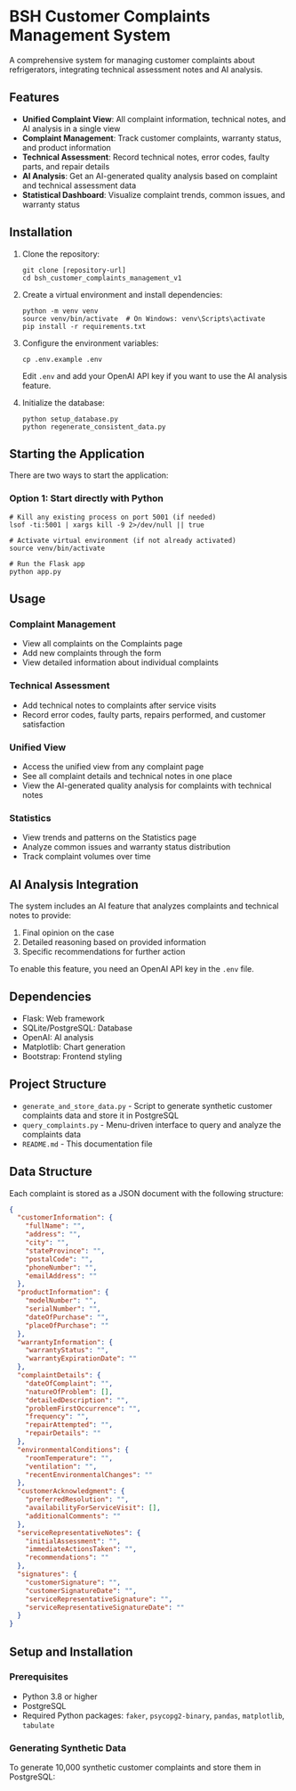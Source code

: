 # BSH Customer Complaints Management System

A comprehensive system for managing customer complaints about refrigerators, integrating technical assessment notes and AI analysis.

## Features

- **Unified Complaint View**: All complaint information, technical notes, and AI analysis in a single view
- **Complaint Management**: Track customer complaints, warranty status, and product information
- **Technical Assessment**: Record technical notes, error codes, faulty parts, and repair details
- **AI Analysis**: Get an AI-generated quality analysis based on complaint and technical assessment data
- **Statistical Dashboard**: Visualize complaint trends, common issues, and warranty status

## Installation

1. Clone the repository:
   ```
   git clone [repository-url]
   cd bsh_customer_complaints_management_v1
   ```

2. Create a virtual environment and install dependencies:
   ```
   python -m venv venv
   source venv/bin/activate  # On Windows: venv\Scripts\activate
   pip install -r requirements.txt
   ```

3. Configure the environment variables:
   ```
   cp .env.example .env
   ```
   Edit `.env` and add your OpenAI API key if you want to use the AI analysis feature.

4. Initialize the database:
   ```
   python setup_database.py
   python regenerate_consistent_data.py
   ```

## Starting the Application

There are two ways to start the application:

### Option 1: Start directly with Python
```
# Kill any existing process on port 5001 (if needed)
lsof -ti:5001 | xargs kill -9 2>/dev/null || true

# Activate virtual environment (if not already activated)
source venv/bin/activate

# Run the Flask app
python app.py
```

## Usage

### Complaint Management
- View all complaints on the Complaints page
- Add new complaints through the form
- View detailed information about individual complaints

### Technical Assessment
- Add technical notes to complaints after service visits
- Record error codes, faulty parts, repairs performed, and customer satisfaction

### Unified View
- Access the unified view from any complaint page
- See all complaint details and technical notes in one place
- View the AI-generated quality analysis for complaints with technical notes

### Statistics
- View trends and patterns on the Statistics page
- Analyze common issues and warranty status distribution
- Track complaint volumes over time

## AI Analysis Integration

The system includes an AI feature that analyzes complaints and technical notes to provide:

1. Final opinion on the case
2. Detailed reasoning based on provided information
3. Specific recommendations for further action

To enable this feature, you need an OpenAI API key in the `.env` file.

## Dependencies

- Flask: Web framework
- SQLite/PostgreSQL: Database
- OpenAI: AI analysis
- Matplotlib: Chart generation
- Bootstrap: Frontend styling

## Project Structure

- `generate_and_store_data.py` - Script to generate synthetic customer complaints data and store it in PostgreSQL
- `query_complaints.py` - Menu-driven interface to query and analyze the complaints data
- `README.md` - This documentation file

## Data Structure

Each complaint is stored as a JSON document with the following structure:

```json
{
  "customerInformation": {
    "fullName": "",
    "address": "",
    "city": "",
    "stateProvince": "",
    "postalCode": "",
    "phoneNumber": "",
    "emailAddress": ""
  },
  "productInformation": {
    "modelNumber": "",
    "serialNumber": "",
    "dateOfPurchase": "",
    "placeOfPurchase": ""
  },
  "warrantyInformation": {
    "warrantyStatus": "",
    "warrantyExpirationDate": ""
  },
  "complaintDetails": {
    "dateOfComplaint": "",
    "natureOfProblem": [],
    "detailedDescription": "",
    "problemFirstOccurrence": "",
    "frequency": "",
    "repairAttempted": "",
    "repairDetails": ""
  },
  "environmentalConditions": {
    "roomTemperature": "",
    "ventilation": "",
    "recentEnvironmentalChanges": ""
  },
  "customerAcknowledgment": {
    "preferredResolution": "",
    "availabilityForServiceVisit": [],
    "additionalComments": ""
  },
  "serviceRepresentativeNotes": {
    "initialAssessment": "",
    "immediateActionsTaken": "",
    "recommendations": ""
  },
  "signatures": {
    "customerSignature": "",
    "customerSignatureDate": "",
    "serviceRepresentativeSignature": "",
    "serviceRepresentativeSignatureDate": ""
  }
}
```

## Setup and Installation

### Prerequisites

- Python 3.8 or higher
- PostgreSQL
- Required Python packages: `faker`, `psycopg2-binary`, `pandas`, `matplotlib`, `tabulate`

### Generating Synthetic Data

To generate 10,000 synthetic customer complaints and store them in PostgreSQL:

```